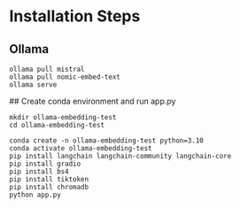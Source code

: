 # Installation Steps

## Ollama


```shell
ollama pull mistral
ollama pull nomic-embed-text
ollama serve
```

## Create conda environment and run app.py


```shell
mkdir ollama-embedding-test
cd ollama-embedding-test
```


```shell
conda create -n ollama-embedding-test python=3.10
conda activate ollama-embedding-test
pip install langchain langchain-community langchain-core 
pip install gradio
pip install bs4
pip install tiktoken
pip install chromadb
python app.py
```